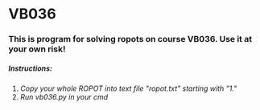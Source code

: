 # VB036
### This is program for solving ropots on course VB036. Use it at your own risk!
##### *Instructions:*
1. *Copy your whole ROPOT into text file "ropot.txt" starting with "1."*
2. *Run vb036.py in your cmd*
